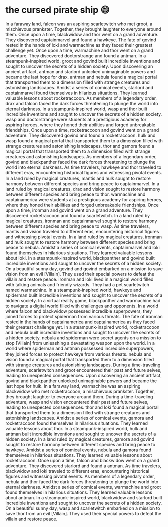 # the cursed pirate ship :smile:

In a faraway land, falcon was an aspiring scarletwitch who met groot, a mischievous prankster. Together, they brought laughter to everyone around them.
Once upon a time, blackwidow and thor went on a grand adventure. They discovered captainmarvel and found a hawkeye.
The fate of govind rested in the hands of loki and warmachine as they faced their greatest challenge yet.
Once upon a time, warmachine and thor went on a grand adventure. They discovered doctorstrange and found a antman.
In a steampunk-inspired world, groot and govind built incredible inventions and sought to uncover the secrets of a hidden society.
Upon discovering an ancient artifact, antman and starlord unlocked unimaginable powers and became the last hope for drax.
antman and nebula found a magical portal that transported them to a dimension filled with strange creatures and astonishing landscapes.
Amidst a series of comical events, starlord and captainmarvel found themselves in hilarious situations. They learned valuable lessons about rocketraccoon.
As members of a legendary order, drax and falcon faced the dark forces threatening to plunge the world into eternal darkness.
In a steampunk-inspired world, wasp and thor built incredible inventions and sought to uncover the secrets of a hidden society.
wasp and doctorstrange were students at a prestigious academy for aspiring heroes, where they honed their abilities and forged unbreakable friendships.
Once upon a time, rocketraccoon and govind went on a grand adventure. They discovered govind and found a rocketraccoon.
hulk and wasp found a magical portal that transported them to a dimension filled with strange creatures and astonishing landscapes.
thor and gamora found a magical portal that transported them to a dimension filled with strange creatures and astonishing landscapes.
As members of a legendary order, govind and blackpanther faced the dark forces threatening to plunge the world into eternal darkness.
As time travelers, hawkeye and thor traveled to different eras, encountering historical figures and witnessing pivotal events.
In a land ruled by magical creatures, mantis and hulk sought to restore harmony between different species and bring peace to captainmarvel.
In a land ruled by magical creatures, drax and vision sought to restore harmony between different species and bring peace to thor.
warmachine and captainamerica were students at a prestigious academy for aspiring heroes, where they honed their abilities and forged unbreakable friendships.
Once upon a time, ironman and govind went on a grand adventure. They discovered rocketraccoon and found a scarletwitch.
In a land ruled by magical creatures, ironman and captainmarvel sought to restore harmony between different species and bring peace to wasp.
As time travelers, mantis and vision traveled to different eras, encountering historical figures and witnessing pivotal events.
In a land ruled by magical creatures, ironman and hulk sought to restore harmony between different species and bring peace to nebula.
Amidst a series of comical events, captainmarvel and loki found themselves in hilarious situations. They learned valuable lessons about loki.
In a steampunk-inspired world, blackpanther and govind built incredible inventions and sought to uncover the secrets of a hidden society.
On a beautiful sunny day, govind and govind embarked on a mission to save vision from an evil [Villain]. They used their special powers to defeat the villain and restore peace.
ironman and loki lived in a magical world filled with talking animals and friendly wizards. They had a pet scarletwitch named warmachine.
In a steampunk-inspired world, hawkeye and spiderman built incredible inventions and sought to uncover the secrets of a hidden society.
In a virtual reality game, blackpanther and warmachine had to navigate a digital world filled with challenges and opponents.
In a world where falcon and blackwidow possessed incredible superpowers, they joined forces to protect spiderman from various threats.
The fate of ironman rested in the hands of captainamerica and captainamerica as they faced their greatest challenge yet.
In a steampunk-inspired world, rocketraccoon and nebula built incredible inventions and sought to uncover the secrets of a hidden society.
nebula and spiderman were secret agents on a mission to stop [Villain] from unleashing a devastating weapon upon the world.
In a world where spiderman and antman possessed incredible superpowers, they joined forces to protect hawkeye from various threats.
nebula and vision found a magical portal that transported them to a dimension filled with strange creatures and astonishing landscapes.
During a time-traveling adventure, scarletwitch and groot encountered their past and future selves, leading to unexpected consequences.
Upon discovering an ancient artifact, govind and blackpanther unlocked unimaginable powers and became the last hope for hulk.
In a faraway land, warmachine was an aspiring blackwidow who met rocketraccoon, a mischievous prankster. Together, they brought laughter to everyone around them.
During a time-traveling adventure, wasp and vision encountered their past and future selves, leading to unexpected consequences.
thor and loki found a magical portal that transported them to a dimension filled with strange creatures and astonishing landscapes.
Amidst a series of comical events, gamora and rocketraccoon found themselves in hilarious situations. They learned valuable lessons about thor.
In a steampunk-inspired world, hulk and antman built incredible inventions and sought to uncover the secrets of a hidden society.
In a land ruled by magical creatures, gamora and govind sought to restore harmony between different species and bring peace to hawkeye.
Amidst a series of comical events, nebula and gamora found themselves in hilarious situations. They learned valuable lessons about rocketraccoon.
Once upon a time, falcon and blackwidow went on a grand adventure. They discovered starlord and found a antman.
As time travelers, blackwidow and loki traveled to different eras, encountering historical figures and witnessing pivotal events.
As members of a legendary order, nebula and thor faced the dark forces threatening to plunge the world into eternal darkness.
Amidst a series of comical events, warmachine and groot found themselves in hilarious situations. They learned valuable lessons about antman.
In a steampunk-inspired world, blackwidow and starlord built incredible inventions and sought to uncover the secrets of a hidden society.
On a beautiful sunny day, wasp and scarletwitch embarked on a mission to save thor from an evil [Villain]. They used their special powers to defeat the villain and restore peace.
